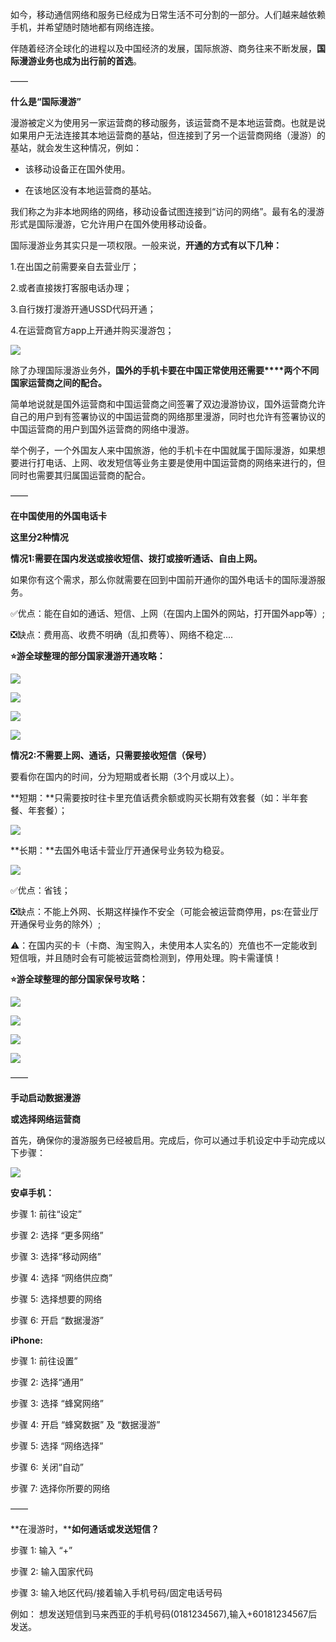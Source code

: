 如今，移动通信网络和服务已经成为日常生活不可分割的一部分。人们越来越依赖手机，并希望随时随地都有网络连接。

伴随着经济全球化的进程以及中国经济的发展，国际旅游、商务往来不断发展，**国际漫游业务也成为出行前的首选**。

——

**什么是“国际漫游”**

漫游被定义为使用另一家运营商的移动服务，该运营商不是本地运营商。也就是说如果用户无法连接其本地运营商的基站，但连接到了另一个运营商网络（漫游）的基站，就会发生这种情况，例如：  

- 该移动设备正在国外使用。
    
- 在该地区没有本地运营商的基站。
    

我们称之为非本地网络的网络，移动设备试图连接到“访问的网络”。最有名的漫游形式是国际漫游，它允许用户在国外使用移动设备。  

国际漫游业务其实只是一项权限。一般来说，**开通的方式有以下几种：**

1.在出国之前需要亲自去营业厅；

2.或者直接拨打客服电话办理；

3.自行拨打漫游开通USSD代码开通；

4.在运营商官方app上开通并购买漫游包；

![](https://pics6.baidu.com/feed/b58f8c5494eef01f7e2d82fd30914b28bc317d4e.jpeg@f_auto?token=dfb430fad48e621ed3c0f59ddd3c7e0f)

除了办理国际漫游业务外，**国外的手机卡要在中国正常使用还需要****两个不同国家运营商之间的配合。**

简单地说就是国外运营商和中国运营商之间签署了双边漫游协议，国外运营商允许自己的用户到有签署协议的中国运营商的网络那里漫游，同时也允许有签署协议的中国运营商的用户到国外运营商的网络中漫游。

举个例子，一个外国友人来中国旅游，他的手机卡在中国就属于国际漫游，如果想要进行打电话、上网、收发短信等业务主要是使用中国运营商的网络来进行的，但同时也需要其归属国运营商的配合。

——

**在中国使用的外国电话卡**

**这里分2种情况**

**情况1:需要在国内发送或接收短信、拨打或接听通话、自由上网。**

如果你有这个需求，那么你就需要在回到中国前开通你的国外电话卡的国际漫游服务。

✅优点：能在自如的通话、短信、上网（在国内上国外的网站，打开国外app等）;

❎缺点：费用高、收费不明确（乱扣费等）、网络不稳定....

**⭐️游全球整理的部分国家漫游开通攻略：**

![](https://pics2.baidu.com/feed/b8389b504fc2d56285b602552a7e42e277c66c4d.jpeg@f_auto?token=49aa464d67d31df10560c3ef2a8c0585)

![](https://pics7.baidu.com/feed/8c1001e93901213fcfab1c3e9988e4dc2e2e9531.jpeg@f_auto?token=2cc721ce553f8e58c1873eb999fe2613)

![](https://pics1.baidu.com/feed/7a899e510fb30f24ac7983f305fa034eaf4b03d8.jpeg@f_auto?token=57c8228554dd536743c99a6b38224932)

![](https://pics1.baidu.com/feed/9922720e0cf3d7cadb8f08d83f706c046a63a9a4.jpeg@f_auto?token=015a4a6812f5e7e388565f99a1306d80)

**情况2:不需要上网、通话，只需要接收短信（保号）**

要看你在国内的时间，分为短期或者长期（3个月或以上）。

**短期：**只需要按时往卡里充值话费余额或购买长期有效套餐（如：半年套餐、年套餐）；

![](https://pics5.baidu.com/feed/2934349b033b5bb5cc84a59af9bc0734b700bc84.jpeg@f_auto?token=d54d8500c60d849b7a7fbb2360d58f10)

**长期：**去国外电话卡营业厅开通保号业务较为稳妥。

![](https://pics2.baidu.com/feed/a50f4bfbfbedab64126f3c733a597dce78311ee4.jpeg@f_auto?token=505554d57d8c5b7f629f5b360e8a27c5)

✅优点：省钱；  

❎缺点：不能上外网、长期这样操作不安全（可能会被运营商停用，ps:在营业厅开通保号业务的除外）;

⚠️：在国内买的卡（卡商、淘宝购入，未使用本人实名的）充值也不一定能收到短信哦，并且随时会有可能被运营商检测到，停用处理。购卡需谨慎！

**⭐️游全球整理的部分国家保号攻略：**

![](https://pics1.baidu.com/feed/4bed2e738bd4b31c191674484ab9f5729f2ff89d.jpeg@f_auto?token=409ba05f05f839a11c2609d89cd0a442)

![](https://pics1.baidu.com/feed/aa18972bd40735fa2774f9f4533eddbe0e240870.jpeg@f_auto?token=74dd9141024e2d73d0b45fd428302eda)

![](https://pics0.baidu.com/feed/359b033b5bb5c9ea447351461856640d3bf3b314.jpeg@f_auto?token=a5815360f6495f97876c03b98805f86d)

![](https://pics5.baidu.com/feed/b7fd5266d01609240c020f4e1968e7f7e6cd3439.jpeg@f_auto?token=789a79bca94f574da9a05f2bdac9141e)

——

**手动启动数据漫游**

**或选择网络运营商**

首先，确保你的漫游服务已经被启用。完成后，你可以通过手机设定中手动完成以下步骤：

![](https://pics5.baidu.com/feed/f7246b600c3387445752f4ce9f600bf4d62aa06f.jpeg@f_auto?token=d1c3f9aac8f91871260bf9809fe8e70f)

**安卓手机：**

步骤 1: 前往“设定”

步骤 2: 选择 “更多网络”

步骤 3: 选择“移动网络”

步骤 4: 选择 “网络供应商”

步骤 5: 选择想要的网络

步骤 6: 开启 “数据漫游”

**iPhone:**

步骤 1: 前往设置”

步骤 2: 选择“通用”

步骤 3: 选择 “蜂窝网络”

步骤 4: 开启 “蜂窝数据” 及 “数据漫游”

步骤 5: 选择 “网络选择”

步骤 6: 关闭“自动”

步骤 7: 选择你所要的网络

——

**在漫游时，****如何通话或发送短信？**

步骤 1: 输入 “+”

步骤 2: 输入国家代码

步骤 3: 输入地区代码/接着输入手机号码/固定电话号码

例如： 想发送短信到马来西亚的手机号码(0181234567),输入+60181234567后发送。
